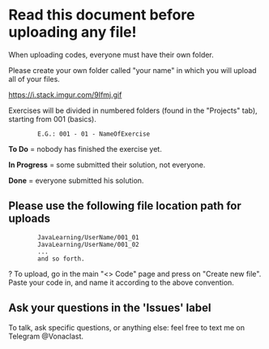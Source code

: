 # Read this document before uploading any file! #

When uploading codes, everyone must have their own folder.

Please create your own folder called "your name" in which you will upload all of your files.

https://i.stack.imgur.com/9Ifmj.gif

Exercises will be divided in numbered folders (found in the "Projects" tab), starting from 001 (basics).

            E.G.: 001 - 01 - NameOfExercise
            
**To Do** = nobody has finished the exercise yet.

**In Progress** = some submitted their solution, not everyone.

**Done** = everyone submitted his solution.




## Please use the following file location path for uploads ##

            JavaLearning/UserName/001_01
            JavaLearning/UserName/001_02
            ...
            and so forth.
            

? To upload, go in the main "<> Code" page and press on "Create new file". Paste your code in, and name it according to the above convention. 
     
     
   
   ## Ask your questions in the 'Issues' label ##

To talk, ask specific questions, or anything else: feel free to text me on Telegram @Vonaclast.
